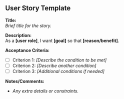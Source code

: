 ## User Story Template

**Title:**  
*Brief title for the story.*

**Description:**  
As a **[user role]**, I want **[goal]** so that **[reason/benefit]**.

**Acceptance Criteria:**
- [ ] Criterion 1: *[Describe the condition to be met]*
- [ ] Criterion 2: *[Describe another condition]*
- [ ] Criterion 3: *[Additional conditions if needed]*

**Notes/Comments:**  
- *Any extra details or constraints.*
